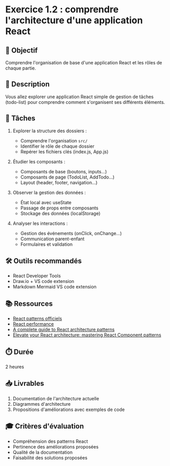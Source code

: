 # Exercice 1.2 : comprendre l'architecture d'une application React

## 🎯 Objectif

Comprendre l'organisation de base d'une application React et les rôles de chaque partie.

## 📝 Description

Vous allez explorer une application React simple de gestion de tâches (todo-list) pour comprendre comment s'organisent ses différents éléments.

## 🔨 Tâches

1. Explorer la structure des dossiers :
   - Comprendre l'organisation `src/`
   - Identifier le rôle de chaque dossier
   - Repérer les fichiers clés (index.js, App.js)

2. Étudier les composants :
   - Composants de base (boutons, inputs...)
   - Composants de page (TodoList, AddTodo...)
   - Layout (header, footer, navigation...)

3. Observer la gestion des données :
   - État local avec useState
   - Passage de props entre composants
   - Stockage des données (localStorage)

4. Analyser les interactions :
   - Gestion des événements (onClick, onChange...)
   - Communication parent-enfant
   - Formulaires et validation

## 🛠️ Outils recommandés

- React Developer Tools
- Draw.io + VS code extension
- Markdown Mermaid VS code extension

## 📚 Ressources

- [React patterns officiels](https://reactjs.org/docs/design-principles.html)
- [React performance](https://reactjs.org/docs/optimizing-performance.html)
- [A complete guide to React architecture patterns](https://devshi-bambhaniya.medium.com/a-complete-guide-to-react-architecture-patterns-ea386d2ba327)
- [Elevate your React architecture: mastering React Component patterns](https://blog.stackademic.com/elevate-your-react-architecture-mastering-react-component-patterns-b616c6aa05a0)

## ⏱️ Durée

2 heures

## 📥 Livrables

1. Documentation de l'architecture actuelle
2. Diagrammes d'architecture
3. Propositions d'améliorations avec exemples de code

## 🎓 Critères d'évaluation

- Compréhension des patterns React
- Pertinence des améliorations proposées
- Qualité de la documentation
- Faisabilité des solutions proposées
